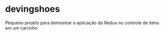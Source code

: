 # devingshoes
Pequeno projeto para demostrar a aplicação do Redux no controle de itens em um carrinho
